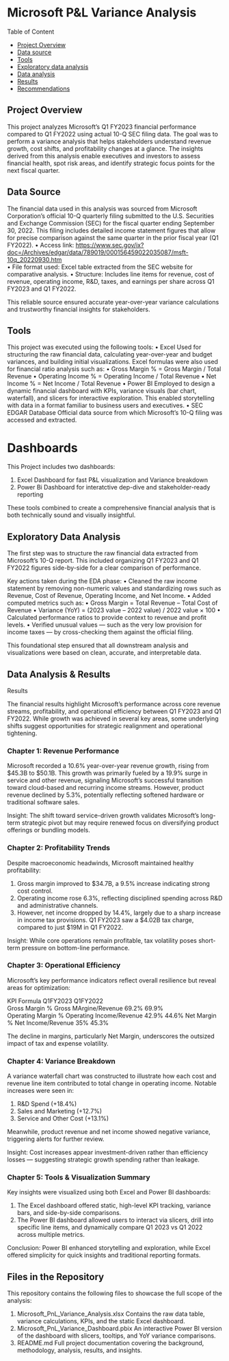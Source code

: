 # Microsoft P&L Variance Analysis

Table of Content
- [Project Overview](https://github.com/noelarinze/microsoft-pnl-variance-analysis/edit/main/README.md#Project-Overview) 
- [Data source](https://github.com/noelarinze/microsoft-pnl-variance-analysis/edit/main/README.md#Data-source)
- [Tools](https://github.com/noelarinze/microsoft-pnl-variance-analysis/edit/main/README.md#tools)
- [Exploratory data analysis](https://github.com/noelarinze/microsoft-pnl-variance-analysis/edit/main/README.md#exploratory-data-analysis)
- [Data analysis](https://github.com/noelarinze/microsoft-pnl-variance-analysis/edit/main/README.md#data-analysis)
- [Results](https://github.com/noelarinze/microsoft-pnl-variance-analysis/edit/main/README.md#results)
- [Recommendations](https://github.com/noelarinze/microsoft-pnl-variance-analysis/edit/main/README.md#recommendations)

## Project Overview

This project analyzes Microsoft’s Q1 FY2023 financial performance compared to Q1 FY2022 using actual 10-Q SEC filing data. The goal was to perform a variance analysis that helps stakeholders understand revenue growth, cost shifts, and profitability changes at a glance. The insights derived from this analysis enable executives and investors to assess financial health, spot risk areas, and identify strategic focus points for the next fiscal quarter.

## Data Source

The financial data used in this analysis was sourced from Microsoft Corporation’s official 10-Q quarterly filing submitted to the U.S. Securities and Exchange Commission (SEC) for the fiscal quarter ending September 30, 2022. This filing includes detailed income statement figures that allow for precise comparison against the same quarter in the prior fiscal year (Q1 FY2022).
	•	Access link: https://www.sec.gov/ix?doc=/Archives/edgar/data/789019/000156459022035087/msft-10q_20220930.htm  
	•	File format used: Excel table extracted from the SEC website for comparative analysis.
	•	Structure: Includes line items for revenue, cost of revenue, operating income, R&D, taxes, and earnings per share across Q1 FY2023 and Q1 FY2022.

This reliable source ensured accurate year-over-year variance calculations and trustworthy financial insights for stakeholders.

## Tools

This project was executed using the following tools:
	•	Excel
Used for structuring the raw financial data, calculating year-over-year and budget variances, and building initial visualizations. Excel formulas were also used for financial ratio analysis such as:
	•	Gross Margin % = Gross Margin / Total Revenue
	•	Operating Income % = Operating Income / Total Revenue
	•	Net Income % = Net Income / Total Revenue
	•	Power BI
Employed to design a dynamic financial dashboard with KPIs, variance visuals (bar chart, waterfall), and slicers for interactive exploration. This enabled storytelling with data in a format familiar to business users and executives.
	•	SEC EDGAR Database
Official data source from which Microsoft’s 10-Q filing was accessed and extracted.

# Dashboards 
This Project includes two dashboards:
1. Excel Dashboard for fast P&L visualization and Variance breakdown
2. Power Bi Dashboard for interatctive dep-dive and stakeholder-ready reporting

These tools combined to create a comprehensive financial analysis that is both technically sound and visually insightful.

## Exploratory Data Analysis

The first step was to structure the raw financial data extracted from Microsoft’s 10-Q report. This included organizing Q1 FY2023 and Q1 FY2022 figures side-by-side for a clear comparison of performance.

Key actions taken during the EDA phase:
	•	Cleaned the raw income statement by removing non-numeric values and standardizing rows such as Revenue, Cost of Revenue, Operating Income, and Net Income.
	•	Added computed metrics such as:
	•	Gross Margin = Total Revenue – Total Cost of Revenue
	•	Variance (YoY) = (2023 value – 2022 value) / 2022 value × 100
	•	Calculated performance ratios to provide context to revenue and profit levels.
	•	Verified unusual values — such as the very low provision for income taxes — by cross-checking them against the official filing.

This foundational step ensured that all downstream analysis and visualizations were based on clean, accurate, and interpretable data.

## Data Analysis & Results

Results

The financial results highlight Microsoft’s performance across core revenue streams, profitability, and operational efficiency between Q1 FY2023 and Q1 FY2022. While growth was achieved in several key areas, some underlying shifts suggest opportunities for strategic realignment and operational tightening.

### Chapter 1: Revenue Performance

Microsoft recorded a 10.6% year-over-year revenue growth, rising from $45.3B to $50.1B. This growth was primarily fueled by a 19.9% surge in service and other revenue, signaling Microsoft’s successful transition toward cloud-based and recurring income streams. However, product revenue declined by 5.3%, potentially reflecting softened hardware or traditional software sales.

Insight: The shift toward service-driven growth validates Microsoft’s long-term strategic pivot but may require renewed focus on diversifying product offerings or bundling models.

### Chapter 2: Profitability Trends

Despite macroeconomic headwinds, Microsoft maintained healthy profitability:
1. Gross margin improved to $34.7B, a 9.5% increase indicating strong cost control.
2. Operating income rose 6.3%, reflecting disciplined spending across R&D and administrative channels.
3. However, net income dropped by 14.4%, largely due to a sharp increase in income tax provisions. Q1 FY2023 saw a $4.02B tax charge, compared to just $19M in Q1 FY2022.

Insight: While core operations remain profitable, tax volatility poses short-term pressure on bottom-line performance.

### Chapter 3: Operational Efficiency

Microsoft’s key performance indicators reflect overall resilience but reveal areas for optimization:

   KPI                           Formula                            Q1FY2023        Q1FY2022         
   Gross Margin %                Gross MArgine/Revenue              69.2%           69.9%            
   Operating Margin %            Operating Income/Revenue           42.9%           44.6%
   Net Margin %                  Net Income/Revenue                 35%             45.3%

   The decline in margins, particularly Net Margin, underscores the outsized impact of tax and expense volatility.

### Chapter 4: Variance Breakdown

A variance waterfall chart was constructed to illustrate how each cost and revenue line item contributed to total change in operating income. Notable increases were seen in:
1. R&D Spend (+18.4%)
2. Sales and Marketing (+12.7%)
3. Service and Other Cost (+13.1%)

Meanwhile, product revenue and net income showed negative variance, triggering alerts for further review.

Insight: Cost increases appear investment-driven rather than efficiency losses — suggesting strategic growth spending rather than leakage.

### Chapter 5: Tools & Visualization Summary

Key insights were visualized using both Excel and Power BI dashboards:
1. The Excel dashboard offered static, high-level KPI tracking, variance bars, and side-by-side comparisons.
2. The Power BI dashboard allowed users to interact via slicers, drill into specific line items, and dynamically compare Q1 2023 vs Q1 2022 across multiple metrics.

Conclusion: Power BI enhanced storytelling and exploration, while Excel offered simplicity for quick insights and traditional reporting formats.

## Files in the Repository

This repository contains the following files to showcase the full scope of the analysis:
1. Microsoft_PnL_Variance_Analysis.xlsx
Contains the raw data table, variance calculations, KPIs, and the static Excel dashboard.
2. Microsoft_PnL_Variance_Dashboard.pbix
An interactive Power BI version of the dashboard with slicers, tooltips, and YoY variance comparisons.
3. README.md
Full project documentation covering the background, methodology, analysis, results, and insights.
